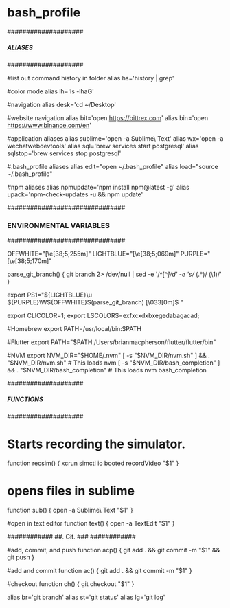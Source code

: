 # bash_profile

####################
##### ALIASES ######
####################

#list out command history in folder
alias hs='history | grep'

#color mode
alias lh='ls -lhaG'

#navigation
alias desk='cd ~/Desktop'

#website navigation
alias bit='open https://bittrex.com'
alias bin='open https://www.binance.com/en'

#application aliases
alias sublime='open -a Sublime\ Text'
alias wx='open -a wechatwebdevtools'
alias sql='brew services start postgresql'
alias sqlstop='brew services stop postgresql'

#.bash_profile aliases
alias edit="open ~/.bash_profile"
alias load="source ~/.bash_profile"

#npm aliases
alias npmupdate='npm install npm@latest -g'
alias upack='npm-check-updates -u && npm update'


###############################
### ENVIRONMENTAL VARIABLES ###
###############################

OFFWHITE="\[\e[38;5;255m\]"
LIGHTBLUE="\[\e[38;5;069m\]"
PURPLE="\[\e[38;5;170m\]"


parse_git_branch() {
     git branch 2> /dev/null | sed -e '/^[^*]/d' -e 's/* \(.*\)/ (\1)/'
}

export PS1="${LIGHTBLUE}\u ${PURPLE}\W${OFFWHITE}\$(parse_git_branch) \[\033[0m\]$ "

export CLICOLOR=1;
export LSCOLORS=exfxcxdxbxegedabagacad;

#Homebrew
export PATH=/usr/local/bin:$PATH

#Flutter
export PATH="$PATH:/Users/brianmacpherson/flutter/flutter/bin"

#NVM
export NVM_DIR="$HOME/.nvm"
[ -s "$NVM_DIR/nvm.sh" ] && \. "$NVM_DIR/nvm.sh"  # This loads nvm
[ -s "$NVM_DIR/bash_completion" ] && \. "$NVM_DIR/bash_completion"  # This loads nvm bash_completion


####################
##### FUNCTIONS ######
####################


# Starts recording the simulator.
function recsim() {
    xcrun simctl io booted recordVideo "$1"
}

# opens files in sublime
function sub() {
	open -a Sublime\ Text "$1"
}

#open in text editor
function text() {
	open -a TextEdit "$1"
}

############
##. Git. ###
############

#add, commit, and push
function acp() {
	git add . && git commit -m "$1" && git push
}

#add and commit
function ac() {
	git add . && git commit -m "$1"
}

#checkout
function ch() {
	git checkout "$1"
}

alias br='git branch'
alias st='git status'
alias lg='git log'
